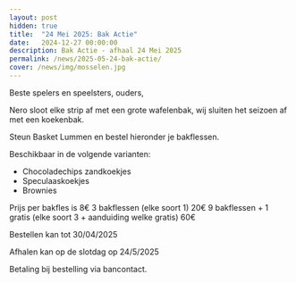 ```yaml
---
layout: post
hidden: true
title:  "24 Mei 2025: Bak Actie"
date:   2024-12-27 00:00:00
description: Bak Actie - afhaal 24 Mei 2025
permalink: /news/2025-05-24-bak-actie/
cover: /news/img/mosselen.jpg
---
```


Beste spelers en speelsters, ouders,  

Nero sloot elke strip af met een grote wafelenbak, wij sluiten het seizoen af met een koekenbak. 

Steun Basket Lummen en bestel hieronder je bakflessen. 

Beschikbaar in de volgende varianten:
- Chocoladechips zandkoekjes 
- Speculaaskoekjes 
- Brownies 

Prijs per bakfles is 8€ 
3 bakflessen (elke soort 1) 20€ 
9 bakflessen + 1 gratis (elke soort 3 + aanduiding welke gratis) 60€ 

Bestellen kan tot 30/04/2025 

Afhalen kan op de slotdag op 24/5/2025  

Betaling bij bestelling via bancontact.